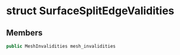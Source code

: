 # struct SurfaceSplitEdgeValidities


## Members

```cpp
public MeshInvalidities mesh_invalidities

```



